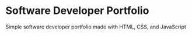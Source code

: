 # Software Developer Portfolio
Simple software developer portfolio made with HTML, CSS, and JavaScript
